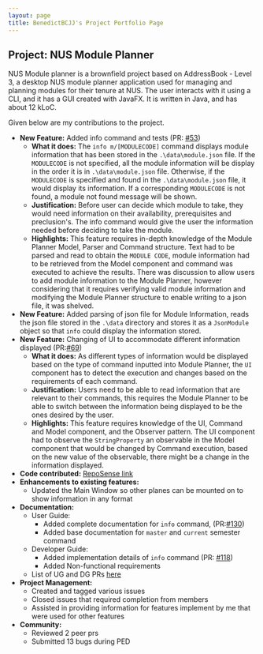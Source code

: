 ```yaml
---
layout: page
title: BenedictBCJJ's Project Portfolio Page
---
```


## Project: NUS Module Planner

NUS Module planner is a brownfield project based on AddressBook - Level 3, a desktop NUS module planner application used 
for managing and planning modules for their tenure at NUS. The user interacts with it using a CLI, and it has a GUI 
created with JavaFX. It is written in Java, and has about 12 kLoC.

Given below are my contributions to the project.


* **New Feature:** Added info command and tests (PR: [\#53](https://github.com/AY2021S2-CS2103-W17-1/tp/pull/53))
    * **What it does:** The `info m/[MODULECODE]` command displays module information that has been stored in the 
      `.\data\module.json` file. If the `MODULECODE` is not specified, all the module information will be display in the 
      order it is in `.\data\module.json` file. Otherwise, if the `MODULECODE` is specified and found in the 
      `.\data\module.json` file, it would display its information. If a corresponding `MODULECODE` is not found, a module
      not found message will be shown.
    * **Justification:** Before user can decide which module to take, they would need information on their availability,
    prerequisites and preclusion's. The info command would give the user the information needed before deciding to take
      the module.
    * **Highlights:** This feature requires in-depth knowledge of the Module Planner Model, Parser and Command 
      structure. Text had to be parsed and read to obtain the `MODULE CODE`, module information had to be retrieved from
      the Model component and command was executed to achieve the results. There was discussion to allow users to add
      module information to the Module Planner, however considering that it requires verifying valid module information
      and modifying the Module Planner structure to enable writing to a json file, it was shelved.
* **New Feature:** Added parsing of json file for Module Information, reads the json file stored in the `.\data`
    directory and stores it as a `JsonModule` object so that `info` could display the information stored.
* **New Feature:** Changing of UI to accommodate different information displayed (PR:[\#69](https://github.com/AY2021S2-CS2103-W17-1/tp/pull/69))
    * **What it does:** As different types of information would be displayed based on the type of command inputted into 
      Module Planner, the `UI` component has to detect the execution and changes based on the requirements of each command.
    * **Justification:** Users need to be able to read information that are relevant to their commands, this requires
      the Module Planner to be able to switch between the information being displayed to be the ones desired by the user.
    * **Highlights:** This feature requires knowledge of the UI, Command and Model component, and the Observer pattern. 
      The UI component had to observe the `StringProperty` an observable in the Model component that would be changed 
      by Command execution, based on the new value of the observable, there might be a change in the information displayed.
* **Code contributed:** [RepoSense link](https://nus-cs2103-ay2021s2.github.io/tp-dashboard/?search=&sort=groupTitle&sortWithin=title&timeframe=commit&mergegroup=&groupSelect=groupByRepos&breakdown=true&checkedFileTypes=docs~functional-code~test-code~other&since=&tabOpen=true&tabType=authorship&tabAuthor=BenedictBCJJ&tabRepo=AY2021S2-CS2103-W17-1%2Ftp%5Bmaster%5D&authorshipIsMergeGroup=false&authorshipFileTypes=docs~functional-code~test-code~other&authorshipIsBinaryFileTypeChecked=false)
* **Enhancements to existing features:**  
    * Updated the Main Window so other planes can be mounted on to show information in any format
* **Documentation:**
    * User Guide:
        * Added complete documentation for `info` command, (PR:[\#130](https://github.com/AY2021S2-CS2103-W17-1/tp/pull/130))
        * Added base documentation for `master` and `current` semester command
    * Developer Guide:
        * Added implementation details of `info` command (PR: [\#118](https://github.com/AY2021S2-CS2103-W17-1/tp/pull/118))
        * Added Non-functional requirements
    * List of UG and DG PRs [here](https://github.com/AY2021S2-CS2103-W17-1/tp/issues?q=is%3Aissue+is%3Aclosed+assignee%3ABenedictBCJJ+)
* **Project Management:**
    * Created and tagged various issues
    * Closed issues that required completion from members
    * Assisted in providing information for features implement by me that were used for other features
* **Community:**
    * Reviewed 2 peer prs
    * Submitted 13 bugs during PED

